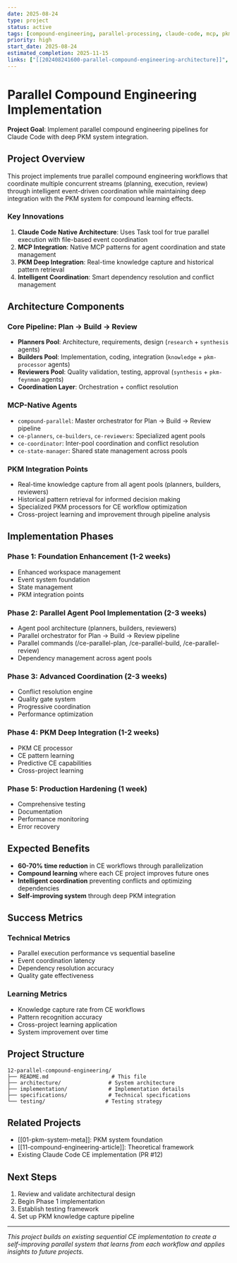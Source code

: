 ```yaml
---
date: 2025-08-24
type: project
status: active
tags: [compound-engineering, parallel-processing, claude-code, mcp, pkm-integration]
priority: high
start_date: 2025-08-24
estimated_completion: 2025-11-15
links: ["[[202408241600-parallel-compound-engineering-architecture]]", "[[compound-engineering-article]]"]
---
```


# Parallel Compound Engineering Implementation

**Project Goal**: Implement parallel compound engineering pipelines for Claude Code with deep PKM system integration.

## Project Overview

This project implements true parallel compound engineering workflows that coordinate multiple concurrent streams (planning, execution, review) through intelligent event-driven coordination while maintaining deep integration with the PKM system for compound learning effects.

### Key Innovations

1. **Claude Code Native Architecture**: Uses Task tool for true parallel execution with file-based event coordination
2. **MCP Integration**: Native MCP patterns for agent coordination and state management  
3. **PKM Deep Integration**: Real-time knowledge capture and historical pattern retrieval
4. **Intelligent Coordination**: Smart dependency resolution and conflict management

## Architecture Components

### Core Pipeline: Plan → Build → Review

- **Planners Pool**: Architecture, requirements, design (`research` + `synthesis` agents)
- **Builders Pool**: Implementation, coding, integration (`knowledge` + `pkm-processor` agents)  
- **Reviewers Pool**: Quality validation, testing, approval (`synthesis` + `pkm-feynman` agents)
- **Coordination Layer**: Orchestration + conflict resolution

### MCP-Native Agents
- `compound-parallel`: Master orchestrator for Plan → Build → Review pipeline
- `ce-planners`, `ce-builders`, `ce-reviewers`: Specialized agent pools
- `ce-coordinator`: Inter-pool coordination and conflict resolution
- `ce-state-manager`: Shared state management across pools

### PKM Integration Points
- Real-time knowledge capture from all agent pools (planners, builders, reviewers)
- Historical pattern retrieval for informed decision making
- Specialized PKM processors for CE workflow optimization
- Cross-project learning and improvement through pipeline analysis

## Implementation Phases

### Phase 1: Foundation Enhancement (1-2 weeks)
- Enhanced workspace management
- Event system foundation
- State management
- PKM integration points

### Phase 2: Parallel Agent Pool Implementation (2-3 weeks)  
- Agent pool architecture (planners, builders, reviewers)
- Parallel orchestrator for Plan → Build → Review pipeline
- Parallel commands (/ce-parallel-plan, /ce-parallel-build, /ce-parallel-review)
- Dependency management across agent pools

### Phase 3: Advanced Coordination (2-3 weeks)
- Conflict resolution engine
- Quality gate system
- Progressive coordination
- Performance optimization

### Phase 4: PKM Deep Integration (1-2 weeks)
- PKM CE processor
- CE pattern learning
- Predictive CE capabilities
- Cross-project learning

### Phase 5: Production Hardening (1 week)
- Comprehensive testing
- Documentation
- Performance monitoring
- Error recovery

## Expected Benefits

- **60-70% time reduction** in CE workflows through parallelization
- **Compound learning** where each CE project improves future ones
- **Intelligent coordination** preventing conflicts and optimizing dependencies
- **Self-improving system** through deep PKM integration

## Success Metrics

### Technical Metrics
- Parallel execution performance vs sequential baseline
- Event coordination latency
- Dependency resolution accuracy
- Quality gate effectiveness

### Learning Metrics  
- Knowledge capture rate from CE workflows
- Pattern recognition accuracy
- Cross-project learning application
- System improvement over time

## Project Structure

```
12-parallel-compound-engineering/
├── README.md                    # This file
├── architecture/               # System architecture
├── implementation/             # Implementation details
├── specifications/             # Technical specifications
└── testing/                   # Testing strategy
```

## Related Projects

- [[01-pkm-system-meta]]: PKM system foundation
- [[11-compound-engineering-article]]: Theoretical framework
- Existing Claude Code CE implementation (PR #12)

## Next Steps

1. Review and validate architectural design
2. Begin Phase 1 implementation
3. Establish testing framework
4. Set up PKM knowledge capture pipeline

---

*This project builds on existing sequential CE implementation to create a self-improving parallel system that learns from each workflow and applies insights to future projects.*